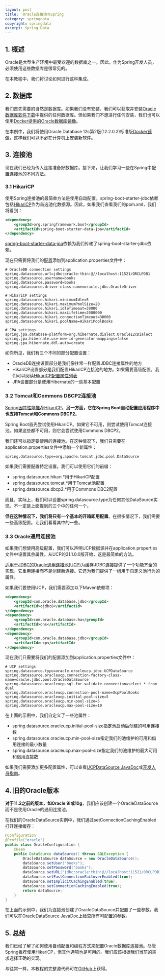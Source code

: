 ```yaml
---
layout: post
title:  Oracle连接池与Spring
category: springdata
copyright: springdata
excerpt: Spring Data
---
```


## 1. 概述

Oracle是大型生产环境中最受欢迎的数据库之一。因此，作为Spring开发人员，必须使用这些数据库是很常见的。

在本教程中，我们将讨论如何进行这种集成。

## 2. 数据库

我们首先需要的当然是数据库。如果我们没有安装，我们可以获取并安装[Oracle数据库软件下载](https://www.oracle.com/database/technologies/oracle-database-software-downloads.html)中提供的任何数据库。但如果我们不想进行任何安装，我们也可以使用[Docker提供的Oracle数据库镜像](https://github.com/oracle/docker-images/tree/master/OracleDatabase/SingleInstance)。

在本例中，我们将使用Oracle Database 12c第2版(12.2.0.2)标准版[Docker镜像](https://github.com/oracle/docker-images/tree/master/OracleDatabase/SingleInstance#building-oracle-database-docker-install-images)，这样我们可以不必在计算机上安装新软件。

## 3. 连接池

现在我们已经为传入连接准备好数据库。接下来，让我们学习一些在Spring中配置连接池的不同方法。

### 3.1 HikariCP

使用Spring连接池的最简单方法是使用自动配置。spring-boot-starter-jdbc依赖包括[HikariCP](https://www.baeldung.com/hikaricp)作为首选池化数据源。因此，如果我们查看我们的pom.xml，我们将看到：

```xml
<dependency>
    <groupId>org.springframework.boot</groupId>
    <artifactId>spring-boot-starter-data-jpa</artifactId>
</dependency>
```

[spring-boot-starter-data-jpa](https://central.sonatype.com/artifact/org.springframework.boot/spring-boot-starter-data-jpa/3.0.3)依赖为我们传递了spring-boot-starter-jdbc依赖。

现在只需要将我们的[配置](https://www.baeldung.com/spring-boot-hikari)添加到application.properties文件中：

```properties
# OracleDB connection settings
spring.datasource.url=jdbc:oracle:thin:@//localhost:11521/ORCLPDB1
spring.datasource.username=books
spring.datasource.password=books
spring.datasource.driver-class-name=oracle.jdbc.OracleDriver

# HikariCP settings
spring.datasource.hikari.minimumIdle=5
spring.datasource.hikari.maximumPoolSize=20
spring.datasource.hikari.idleTimeout=30000
spring.datasource.hikari.maxLifetime=2000000
spring.datasource.hikari.connectionTimeout=30000
spring.datasource.hikari.poolName=HikariPoolBooks

# JPA settings
spring.jpa.database-platform=org.hibernate.dialect.Oracle12cDialect
spring.jpa.hibernate.use-new-id-generator-mappings=false
spring.jpa.hibernate.ddl-auto=create
```

如你所见，我们有三个不同的部分配置设置：

-   OracleDB连接设置部分是我们像往常一样配置JDBC连接属性的地方
-   HikariCP设置部分是我们配置HikariCP连接池的地方。如果需要高级配置，我们可以阅读[HikariCP配置属性列表](https://github.com/brettwooldridge/HikariCP#configuration-knobs-baby)
-   JPA设置部分是使用Hibernate的一些基本配置

### 3.2 Tomcat和Commons DBCP2连接池

[Spring因其性能推荐HikariCP](https://docs.spring.io/spring-boot/docs/2.2.6.RELEASE/reference/htmlsingle/#boot-features-connect-to-production-database)。**另一方面，它在Spring Boot自动配置应用程序中也支持Tomcat和Commons DBCP2**。

Spring Boot首先尝试使用HikariCP。如果它不可用，则尝试使用Tomcat连接池。如果这些都不可用，则它会尝试使用Commons DBCP2。

我们还可以指定要使用的连接池。在这种情况下，我们只需要在application.properties文件中添加一个新属性：

```properties
spring.datasource.type=org.apache.tomcat.jdbc.pool.DataSource
```

如果我们需要配置特定设置，我们可以使用它们的前缀：

-   spring.datasource.hikari.*用于HikariCP配置
-   spring.datasource.tomcat.*用于Tomcat池配置
-   spring.datasource.dbcp2.*用于Commons DBC2配置

而且，实际上，我们可以设置spring.datasource.type为任何其他DataSource实现。不一定是上面提到的三个中的任何一个。

**但在这种情况下，我们将只有一个基本的开箱即用配置**。在很多情况下，我们需要一些高级配置。让我们看看其中的一些。

### 3.3 Oracle通用连接池

如果我们想使用高级配置，我们可以声明UCP数据源并在application.properties文件中设置其余属性。从UCP的21.1.0.0版开始，这是最简单的方法。

[适用于JDBC的Oracle通用连接池(UCP)](https://docs.oracle.com/en/database/oracle/oracle-database/21/jjucp/)为缓存JDBC连接提供了一个功能齐全的实现，它重用连接而不是创建新连接。它还为我们提供了一组用于自定义池行为的属性。

如果我们要使用UCP，我们需要添加以下Maven依赖项：

```xml
<dependency>
    <groupId>com.oracle.database.jdbc</groupId>
    <artifactId>ojdbc8</artifactId>
</dependency>
<dependency>
    <groupId>com.oracle.database.ha</groupId>
    <artifactId>ons</artifactId>
</dependency>
<dependency>
    <groupId>com.oracle.database.jdbc</groupId>
    <artifactId>ucp</artifactId>
</dependency>
```

现在我们只需要将我们的配置添加到application.properties文件中：

```properties
# UCP settings
spring.datasource.type=oracle.oracleucp.jdbc.UCPDataSource
spring.datasource.oracleucp.connection-factory-class-name=oracle.jdbc.pool.OracleDataSource
spring.datasource.oracleucp.sql-for-validate-connection=select * from dual
spring.datasource.oracleucp.connection-pool-name=UcpPoolBooks
spring.datasource.oracleucp.initial-pool-size=5
spring.datasource.oracleucp.min-pool-size=5
spring.datasource.oracleucp.max-pool-size=10
```

在上面的示例中，我们自定义了一些池属性：

-   spring.datasource.oracleucp.initial-pool-size指定池启动后创建的可用连接数
-   spring.datasource.oracleucp.min-pool-size指定我们的池维护的可用和借用连接的最小数量
-   spring.datasource.oracleucp.max-pool-size指定我们的池维护的最大可用和借用连接数

如果我们需要添加更多配置属性，可以查看[UCPDataSource JavaDoc](https://docs.oracle.com/en/database/oracle/oracle-database/21/jjuar/oracle/ucp/jdbc/UCPDataSource.html)或[开发人员指南](https://docs.oracle.com/en/database/oracle/oracle-database/21/jjucp/)。

## 4. 旧的Oracle版本

**对于11.2之前的版本，如Oracle 9i或10g**，我们应该创建一个OracleDataSource而不是使用Oracle的通用连接池。

在我们的OracleDataSource实例中，我们通过setConnectionCachingEnabled打开连接缓存：

```java
@Configuration
@Profile("oracle")
public class OracleConfiguration {
    @Bean
    public DataSource dataSource() throws SQLException {
        OracleDataSource dataSource = new OracleDataSource();
        dataSource.setUser("books");
        dataSource.setPassword("books");
        dataSource.setURL("jdbc:oracle:thin:@//localhost:11521/ORCLPDB1");
        dataSource.setFastConnectionFailoverEnabled(true);
        dataSource.setImplicitCachingEnabled(true);
        dataSource.setConnectionCachingEnabled(true);
        return dataSource;
    }
}
```

在上面的示例中，我们为连接池创建了OracleDataSource并配置了一些参数。我们可以在[OracleDataSource JavaDoc](https://docs.oracle.com/en/database/oracle/oracle-database/12.2/jajdb/oracle/jdbc/pool/OracleDataSource.html)上检查所有可配置的参数。

## 5. 总结

我们已经了解了如何使用自动配置和编程方式来配置Oracle数据库连接池。尽管Spring推荐使用HikariCP，但其他选项也是可用的。我们应该根据我们当前的需求选择正确的实现。

与往常一样，本教程的完整源代码可在[GitHub](https://github.com/tuyucheng7/taketoday-tutorial4j/tree/master/spring-data-modules)上获得。